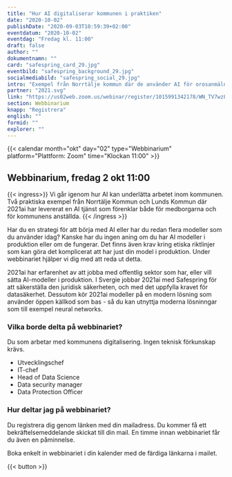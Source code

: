 ```yaml
---
title: "Hur AI digitaliserar kommunen i praktiken"
date: "2020-10-02"
publishDate: "2020-09-03T10:59:39+02:00"
eventdatum: "2020-10-02"
eventdag: "Fredag kl. 11:00"
draft: false
author: ""
dokumentnamn: ""
card: "safespring_card_29.jpg"
eventbild: "safespring_background_29.jpg"
socialmediabild: "safespring_social_29.jpg"
intro: "Exempel från Norrtälje kommun där de använder AI för orosanmälningar och hur ni kommer igång med ett eget projekt"
partner: "2021.svg"
link: "https://us02web.zoom.us/webinar/register/1015991342178/WN_TV7wzLi1Qo-4UeCYR228dQ"
section: Webbinarium
knapp: "Registrera"
english: ""
formid: ""
explorer: ""
---
```


{{< calendar month="okt" day="02" type="Webbinarium" platform="Plattform: Zoom" time="Klockan 11:00" >}}

## Webbinarium, fredag 2 okt 11:00

{{< ingress>}}
Vi går igenom hur AI kan underlätta arbetet inom kommunen. Två praktiska exempel från Norrtälje Kommun och Lunds Kommun där 2021ai har levererat en AI tjänst som förenklar både för medborgarna och för kommunens anställda.
{{< /ingress >}}

Har du en strategi för att börja med AI eller har du redan flera modeller som du använder idag? Kanske har du ingen aning om du har AI modeller i produktion eller om de fungerar. Det finns även krav kring etiska riktlinjer som kan göra det komplicerat att har just din model i produktion. Under webbinariet hjälper vi dig med att reda ut detta.

 2021ai har erfarenhet av att jobba med offentlig sektor som har, eller vill sätta AI-modeller i produktion. I Svergie jobbar 2021ai med Safespring för att säkerställa den juridisk säkerheten, och med det uppfylla kravet för datasäkerhet. Dessutom kör 2021ai modeller på en modern lösning som använder öppen källkod som bas - så du kan utnyttja moderna lösninngar som till exempel neural networks.

### Vilka borde delta på webbinariet?
Du som arbetar med kommunens digitalisering. Ingen teknisk förkunskap krävs.

- Utvecklingschef
- IT-chef
- Head of Data Science
- Data security manager
- Data Protection Officer

### Hur deltar jag på webbinariet?
Du registrera dig genom länken med din mailadress. Du kommer få ett bekräftelsemeddelande skickat till din mail. En timme innan webbinariet får du även en påminnelse.

Boka enkelt in webbinariet i din kalender med de färdiga länkarna i mailet.

{{< button >}}
